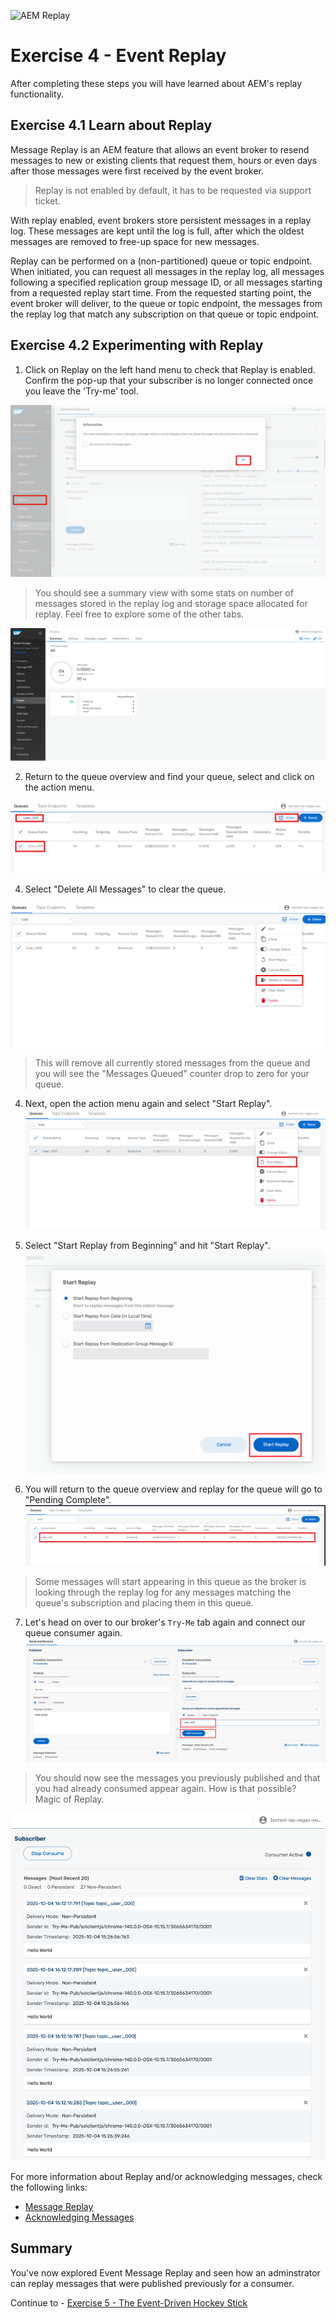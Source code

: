 ![AEM Replay](images/ex4_0.png)


# Exercise 4 - Event Replay

After completing these steps you will have learned about AEM's replay functionality.

## Exercise 4.1 Learn about Replay

Message Replay is an AEM feature that allows an event broker to resend messages to new or existing clients that request them, hours or even days after those messages were first received by the event broker.

> Replay is not enabled by default, it has to be requested via support ticket.

With replay enabled, event brokers store persistent messages in a replay log. These messages are kept until the log is full, after which the oldest messages are removed to free-up space for new messages.

Replay can be performed on a (non-partitioned) queue or topic endpoint. When initiated, you can request all messages in the replay log, all messages following a specified replication group message ID, or all messages starting from a requested replay start time. From the requested starting point, the event broker will deliver, to the queue or topic endpoint, the messages from the replay log that match any subscription on that queue or topic endpoint.

## Exercise 4.2 Experimenting with Replay

1. Click on Replay on the left hand menu to check that Replay is enabled. Confirm the pop-up that your subscriber is no longer connected once you leave the 'Try-me' tool.

![AEM Replay](images/ex4_1.png)

> You should see a summary view with some stats on number of messages stored in the replay log and storage space allocated for replay. Feel free to explore some of the other tabs.

![AEM Replay](images/ex4-1a.png)

2. Return to the queue overview and find your queue, select and click on the action menu.
   
![AEM Queue Overview](images/ex4_5.png)

4. Select "Delete All Messages" to clear the queue.
   
![AEM Clear Queue](images/ex4_6.png)

> This will remove all currently stored messages from the queue and you will see the "Messages Queued" counter drop to zero for your queue.

4. Next, open the action menu again and select "Start Replay".
![AEM Start Replay](images/ex4_7.png)

5. Select "Start Replay from Beginning" and hit "Start Replay".
![Replay dialog](images/ex4_8.png)

6. You will return to the queue overview and replay for the queue will go to "Pending Complete".
![Replay Pending complete](images/ex4_9.png)

> Some messages will start appearing in this queue as the broker is looking through the replay log for any messages matching the queue's subscription and placing them in this queue.

7. Let's head on over to our broker's `Try-Me` tab again and connect our queue consumer again.
![Consume Replayed Messages](images/ex4_10.png)

> You should now see the messages you previously published and that you had already consumed appear again. How is that possible?<br>
Magic of Replay.

![Consume Replayed Messages](images/ex4_11.png)

For more information about Replay and/or acknowledging messages, check the following links:<br>

- [Message Replay](https://help.pubsub.em.services.cloud.sap/Features/Replay/Message-Replay-Overview.htm)<br>
- [Acknowledging Messages](https://help.pubsub.em.services.cloud.sap/Messaging/Guaranteed-Msg/guaranteed-messaging-acknowledgments.htm)

## Summary

You've now explored Event Message Replay and seen how an adminstrator can replay messages that were published previously for a consumer.

Continue to - [Exercise 5 - The Event-Driven Hockey Stick](../ex5/README.md)
